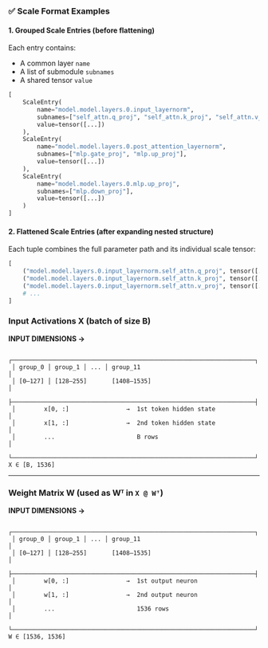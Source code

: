### ✅ Scale Format Examples

#### 1. **Grouped Scale Entries** (before flattening)
Each entry contains:
- A common layer `name`
- A list of submodule `subnames`
- A shared tensor `value`

```python
[
    ScaleEntry(
        name="model.model.layers.0.input_layernorm",
        subnames=["self_attn.q_proj", "self_attn.k_proj", "self_attn.v_proj"],
        value=tensor([...])
    ),
    ScaleEntry(
        name="model.model.layers.0.post_attention_layernorm",
        subnames=["mlp.gate_proj", "mlp.up_proj"],
        value=tensor([...])
    ),
    ScaleEntry(
        name="model.model.layers.0.mlp.up_proj",
        subnames=["mlp.down_proj"],
        value=tensor([...])
    )
]
```

#### 2. **Flattened Scale Entries** (after expanding nested structure)
Each tuple combines the full parameter path and its individual scale tensor:

```python
[
    ("model.model.layers.0.input_layernorm.self_attn.q_proj", tensor([...])),
    ("model.model.layers.0.input_layernorm.self_attn.k_proj", tensor([...])),
    ("model.model.layers.0.input_layernorm.self_attn.v_proj", tensor([...])),
    # ...
]
```


### Input Activations X (batch of size B)

**INPUT DIMENSIONS →**

```
 ┌────────────────────────────────────────────────────────────────────┐
 │ group_0 │ group_1 │ ... │ group_11                                 │
 │ [0–127] │ [128–255]       [1408–1535]                              │
 ├────────────────────────────────────────────────────────────────────┤
 │        x[0, :]                →  1st token hidden state            │
 │        x[1, :]                →  2nd token hidden state            │
 │        ...                       B rows                            │
 └────────────────────────────────────────────────────────────────────┘
X ∈ [B, 1536]
```

---

### Weight Matrix W (used as Wᵀ in `X @ Wᵀ`)

**INPUT DIMENSIONS →**

```
 ┌────────────────────────────────────────────────────────────────────┐
 │ group_0 │ group_1 │ ... │ group_11                                 │
 │ [0–127] │ [128–255]       [1408–1535]                              │
 ├────────────────────────────────────────────────────────────────────┤
 │        w[0, :]                →  1st output neuron                 │
 │        w[1, :]                →  2nd output neuron                 │
 │        ...                       1536 rows                         │
 └────────────────────────────────────────────────────────────────────┘
W ∈ [1536, 1536]
```
